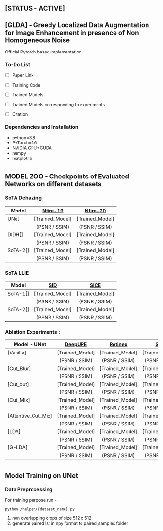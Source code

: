 ## [STATUS - ACTIVE]
## [GLDA] - Greedy Localized Data Augmentation for Image Enhancement in presence of Non Homogeneous Noise 
Official Pytorch based implementation.

### To-Do List  

- [ ] Paper Link
- [ ] Training Code
- [ ] Trained Models
- [ ] Trained Models corresponding to experiments
- [ ] Citation


### Dependencies and Installation

* python=3.8
* PyTorch=1.6
* NVIDIA GPU+CUDA
* numpy
* matplotlib

#
## MODEL ZOO - Checkpoints of Evaluated Networks on different datasets
### SoTA Dehazing
| Model  | [Ntire-19](https://data.vision.ee.ethz.ch/cvl/ntire19//dense-haze/) | [Ntire-20](https://competitions.codalab.org/competitions/22236) | 
|--------|:------------:|:------------:|
| UNet           |  [Trained_Model]         |  [Trained_Model]|
|                |  (PSNR / SSIM)           |  (PSNR / SSIM)  |
| DIDH[]         |  [Trained_Model]         |  [Trained_Model]|
|                |  (PSNR / SSIM)           |  (PSNR / SSIM)  |
| SoTA-2[]       |  [Trained_Model]         |  [Trained_Model]|
|                |  (PSNR / SSIM)           |  (PSNR / SSIM)  | 



### SoTA LLIE
|  Model        |[SID](https://github.com/cchen156/Learning-to-See-in-the-Dark) | [SICE](https://github.com/csjcai/SICE) |
|--------|:------------:|:------------:| 
| SoTA-1[]       |  [Trained_Model]         | [Trained_Model]          | [Trained_Model]   |
|                |  (PSNR / SSIM)           | (PSNR / SSIM)            |   (PSNR / SSIM)   |  
| SoTA-2[]       |  [Trained_Model]         | [Trained_Model]          | [Trained_Model]   |
|                |  (PSNR / SSIM)           | (PSNR / SSIM)            |   (PSNR / SSIM)   |  


### Ablation Experiments : 

| Model - UNet | [DeepUPE](https://github.com/Jia-Research-Lab/DeepUPE) | [Retinex](https://daooshee.github.io/BMVC2018website) | [SICE](https://github.com/csjcai/SICE) |
|--------|:----------:|:---------:|:---------:|
| [Vanilla]               |  [Trained_Model]         |  [Trained_Model]        |  [Trained_Model]        |
|                         |  (PSNR / SSIM)           |  (PSNR / SSIM)          |  (PSNR / SSIM)          |  
| [Cut_Blur]              |  [Trained_Model]         |  [Trained_Model]        |  [Trained_Model]        |
|                         |  (PSNR / SSIM)           |  (PSNR / SSIM)          |  (PSNR / SSIM)          |  
| [Cut_out]               |  [Trained_Model]         |  [Trained_Model]        |  [Trained_Model]        |
|                         |  (PSNR / SSIM)           |  (PSNR / SSIM)          |  (PSNR / SSIM)          |  
| [Cut_Mix]               |  [Trained_Model]         |  [Trained_Model]        |  [Trained_Model]        |
|                         |  (PSNR / SSIM)           |  (PSNR / SSIM)          |  (PSNR / SSIM)          |  
| [Attentive_Cut_Mix]     |  [Trained_Model]         |  [Trained_Model]        |  [Trained_Model]        |
|                         |  (PSNR / SSIM)           |  (PSNR / SSIM)          |  (PSNR / SSIM)          |  
| [LDA]                   |  [Trained_Model]         |  [Trained_Model]        |  [Trained_Model]        |
|                         |  (PSNR / SSIM)           |  (PSNR / SSIM)          |  (PSNR / SSIM)          |  
| [G-LDA]                 |  [Trained_Model]         |  [Trained_Model]        |  [Trained_Model]        |
|                         |  (PSNR / SSIM)           |  (PSNR / SSIM)          |  (PSNR / SSIM)          |  


#
## Model Training on UNet

### Data Preprocessing 

For training purpose run -

```shell
python /helper/{dataset_name}.py
```

1. non overlapping crops of size 512 x 512 
2. generate paired lst in npy format to paired_samples folder


